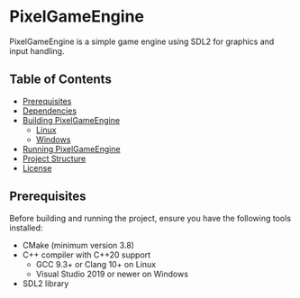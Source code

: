 # PixelGameEngine

PixelGameEngine is a simple game engine using SDL2 for graphics and input handling.

## Table of Contents

- [Prerequisites](#prerequisites)
- [Dependencies](#dependencies)
- [Building PixelGameEngine](#building-pixelgameengine)
  - [Linux](#linux)
  - [Windows](#windows)
- [Running PixelGameEngine](#running-pixelgameengine)
- [Project Structure](#project-structure)
- [License](#license)

## Prerequisites

Before building and running the project, ensure you have the following tools installed:

- CMake (minimum version 3.8)
- C++ compiler with C++20 support
  - GCC 9.3+ or Clang 10+ on Linux
  - Visual Studio 2019 or newer on Windows
- SDL2 library